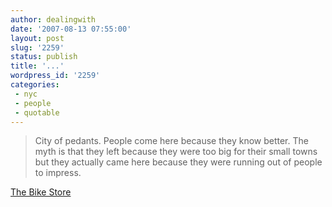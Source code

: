 ```yaml
---
author: dealingwith
date: '2007-08-13 07:55:00'
layout: post
slug: '2259'
status: publish
title: '...'
wordpress_id: '2259'
categories:
 - nyc
 - people
 - quotable
---
```


> City of pedants. People come here because they know better. The myth is that
they left because they were too big for their small towns but they actually
came here because they were running out of people to impress.

[The Bike Store][1]

   [1]: http://www.ftrain.com/the-tour-002.html

